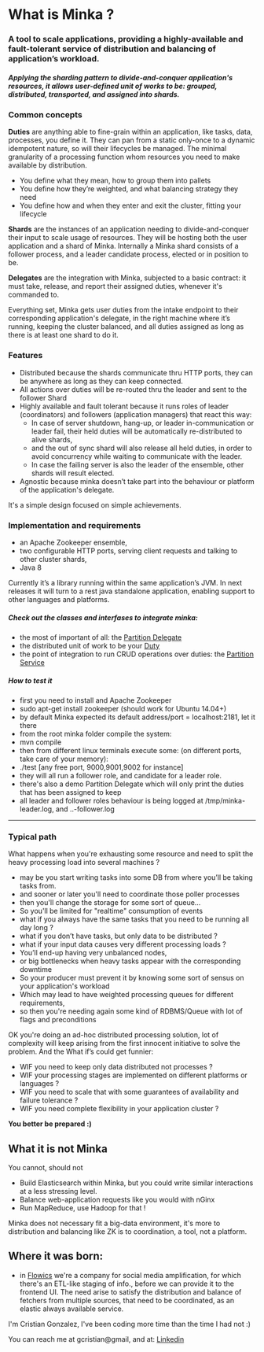 # **What is Minka ?**

### A tool to scale applications, providing a highly-available and fault-tolerant  service of distribution and balancing of application’s workload.

##### Applying the sharding pattern to divide-and-conquer application's resources, it allows user-defined unit of works to be: grouped, distributed, transported, and assigned into shards.

### Common concepts

**Duties** are anything able to fine-grain within an application, like tasks, data, processes, you define it.
They can pan from a static only-once to a dynamic idempotent nature, so will their lifecycles be managed.
The minimal granularity of a processing function whom resources you need to make available by distribution.

 - You define what they mean, how to group them into pallets
 - You define how they’re weighted, and what balancing strategy they need
 - You define how and when they enter and exit the cluster, fitting your lifecycle

**Shards** are the instances of an application needing to divide-and-conquer their input to scale usage of resources. They will be hosting both the user application and a shard of Minka. Internally a Minka shard consists of a follower process, and a leader candidate process, elected or in position to be.

**Delegates** are the integration with Minka, subjected to a basic contract: it must take, release, and report their assigned duties, whenever it's commanded to.

Everything set, Minka gets user duties from the intake endpoint to their corresponding application's delegate, in the right machine where it’s running, keeping the cluster balanced, and all duties assigned as long as there is at least one shard to do it.

### Features
- Distributed because the shards communicate thru HTTP ports, they can be anywhere as long as they can keep connected.
 - All actions over duties will be re-routed thru the leader and sent to the follower Shard 
- Highly available and fault tolerant because it runs roles of leader (coordinators) and followers (application managers) that react this way:
  - In case of server shutdown, hang-up, or leader in-communication or leader fail, their held duties will be automatically re-distributed to alive shards,
  - and the out of sync shard will also release all held duties, in order to avoid concurrency while waiting to communicate with the leader.
  - In case the failing server is also the leader of the ensemble, other shards will result elected.
- Agnostic because minka doesn’t take part into the behaviour or platform of the application's delegate.

It's a simple design focused on simple achievements.

### Implementation and requirements
- an Apache Zookeeper ensemble,
- two configurable HTTP ports, serving client requests and talking to other cluster shards,
- Java 8

Currently it’s a library running within the same application’s JVM.
In next releases it will turn to a rest java standalone application, enabling support to other languages and platforms.

##### Check out the classes and interfases to integrate minka:
 - the most of important of all: the [Partition Delegate](https://github.com/gcristian/minka/blob/master/server/src/main/java/io/tilt/minka/api/PartitionDelegate.java)
 - the distributed unit of work to be your [Duty](https://github.com/gcristian/minka/blob/master/server/src/main/java/io/tilt/minka/api/PlainDuty.java)
 - the point of integration to run CRUD operations over duties: the [Partition Service](https://github.com/gcristian/minka/blob/master/server/src/main/java/io/tilt/minka/api/PartitionService.java)

##### How to test it
 - first you need to install and Apache Zookeeper
  - sudo apt-get install zookeeper (should work for Ubuntu 14.04+)
  - by default Minka expected its default address/port = localhost:2181, let it there
 - from the root minka folder compile the system:
  - mvn compile
 - then from different linux terminals execute some: (on different ports, take care of your memory):
  - ./test [any free port, 9000,9001,9002 for instance]
 - they will all run a follower role, and candidate for a leader role.
 - there's also a demo Partition Delegate which will only print the duties that has been assigned to keep
 - all leader and follower roles behaviour is being logged at /tmp/minka-leader.log, and ..-follower.log

---

### Typical path 

What happens when you're exhausting some resource and need to split the heavy processing load into several machines ?

 - may be you start writing tasks into some DB from where you’ll be taking tasks from.
 - and sooner or later you'll need to coordinate those poller processes
 - then you'll change the storage for some sort of queue…
  - So you'll be limited for "realtime" consumption of events
 - what if you always have the same tasks that you need to be running all day long ?
 - what if you don’t have tasks, but only data to be distributed ?
 - what if your input data causes very different processing loads ?
  - You’ll end-up having very unbalanced nodes, 
  - or big bottlenecks when heavy tasks appear with the corresponding downtime
 -  So your producer must prevent it by knowing some sort of sensus on your application's workload
 - Which may lead to have weighted processing queues for different requirements, 
 - so then you're needing again some kind of RDBMS/Queue with lot of flags and preconditions

OK you're doing an ad-hoc distributed processing solution, lot of complexity will keep arising from the first innocent initiative to solve the problem. And the What if’s could get funnier:

 - WIF you need to keep only data distributed not processes ?
 - WIF your processing stages are implemented on different platforms or languages ?
 - WIF you need to scale that with some guarantees of availability and failure tolerance ?
 - WIF you need complete flexibility in your application cluster ?

**You better be prepared :)**

## What it is not Minka

You cannot, should not

- Build Elasticsearch within Minka, but you could write similar interactions at a less stressing level.
- Balance web-application requests like you would with nGinx
- Run MapReduce, use Hadoop for that !

Minka does not necessary fit a big-data environment, it's more to distribution and balancing like ZK is to coordination, a tool, not a platform.

## Where it was born:

- in [Flowics]() we're a company for social media amplification, for which there's an ETL-like staging of info., before we can provide it to the frontend UI. The need arise to satisfy the distribution and balance of fetchers from multiple sources, that need to be coordinated, as an elastic always available service.
 
I'm Cristian Gonzalez, I've been coding more time than the time I had not :) 

You can reach me at gcristian@gmail, and at: [Linkedin](https://www.linkedin.com/in/gcristian)
